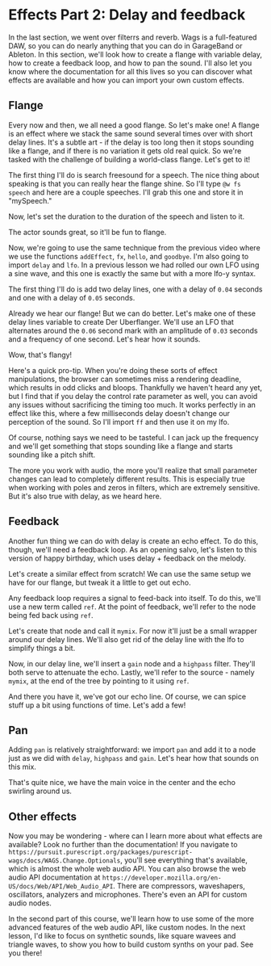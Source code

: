 # Effects Part 2: Delay and feedback

In the last section, we went over filterrs and reverb. Wags is a full-featured DAW, so you can do nearly anything that you can do in GarageBand or Ableton. In this section, we'll look how to create a flange with variable delay, how to create a feedback loop, and how to pan the sound. I'll also let you know where the documentation for all this lives so you can discover what effects are available and how you can import your own custom effects.

## Flange

Every now and then, we all need a good flange. So let's make one! A flange is an effect where we stack the same sound several times over with short delay lines. It's a subtle art - if the delay is too long then it stops sounding like a flange, and if there is no variation it gets old real quick. So we're tasked with the challenge of building a world-class flange. Let's get to it!

The first thing I'll do is search freesound for a speech. The nice thing about speaking is that you can really hear the flange shine. So I'll type `@w fs speech` and here are a couple speeches. I'll grab this one and store it in "mySpeech."

Now, let's set the duration to the duration of the speech and listen to it.

The actor sounds great, so it'll be fun to flange.

Now, we're going to use the same technique from the previous video where we use the functions `addEffect`, `fx`, `hello`, and `goodbye`. I'm also going to import `delay` and `lfo`. In a previous lesson we had rolled our own LFO using a sine wave, and this one is exactly the same but with a more lfo-y syntax.

The first thing I'll do is add two delay lines, one with a delay of `0.04` seconds and one with a delay of `0.05` seconds.

Already we hear our flange! But we can do better. Let's make one of these delay lines variable to create Der Uberflanger. We'll use an LFO that alternates around the `0.06` second mark with an amplitude of `0.03` seconds and a frequency of one second. Let's hear how it sounds.

Wow, that's flangy!

Here's a quick pro-tip. When you're doing these sorts of effect manipulations, the browser can sometimes miss a rendering deadline, which results in odd clicks and bloops. Thankfully we haven't heard any yet, but I find that if you delay the control rate parameter as well, you can avoid any issues without sacrificing the timing too much. It works perfectly in an effect like this, where a few milliseconds delay doesn't change our perception of the sound. So I'll import `ff` and then use it on my lfo.

Of course, nothing says we need to be tasteful. I can jack up the frequency and we'll get something that stops sounding like a flange and starts sounding like a pitch shift.

The more you work with audio, the more you'll realize that small parameter changes can lead to completely different results. This is especially true when working with poles and zeros in filters, which are extremely sensitive. But it's also true with delay, as we heard here.

## Feedback

Another fun thing we can do with delay is create an echo effect. To do this, though, we'll need a feedback loop. As an opening salvo, let's listen to this version of happy birthday, which uses delay + feedback on the melody.

Let's create a similar effect from scratch! We can use the same setup we have for our flange, but tweak it a little to get out echo.

Any feedback loop requires a signal to feed-back into itself. To do this, we'll use a new term called `ref`. At the point of feedback, we'll refer to the node being fed back using `ref`.

Let's create that node and call it `mymix`. For now it'll just be a small wrapper around our delay lines. We'll also get rid of the delay line with the lfo to simplify things a bit.

Now, in our delay line, we'll insert a `gain` node and a `highpass` filter. They'll both serve to attenuate the echo. Lastly, we'll refer to the source - namely `mymix`, at the end of the tree by pointing to it using `ref`.

And there you have it, we've got our echo line. Of course, we can spice stuff up a bit using functions of time. Let's add a few!

## Pan

Adding `pan` is relatively straightforward: we import `pan` and add it to a node just as we did with `delay`, `highpass` and `gain`. Let's hear how that sounds on this mix.

That's quite nice, we have the main voice in the center and the echo swirling around us.

## Other effects

Now you may be wondering - where can I learn more about what effects are available? Look no further than the documentation! If you navigate to `https://pursuit.purescript.org/packages/purescript-wags/docs/WAGS.Change.Optionals`, you'll see everything that's available, which is almost the whole web audio API.  You can also browse the web audio API documentation at `https://developer.mozilla.org/en-US/docs/Web/API/Web_Audio_API`. There are compressors, waveshapers, oscillators, analyzers and microphones. There's even an API for custom audio nodes.

In the second part of this course, we'll learn how to use some of the more advanced features of the web audio API, like custom nodes. In the next lesson, I'd like to focus on synthetic sounds, like square wavees and triangle waves, to show you how to build custom synths on your pad. See you there!

